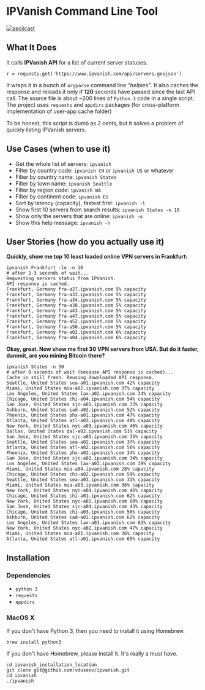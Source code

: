 # IPVanish Command Line Tool

[![asciicast](https://asciinema.org/a/152203.png)](https://asciinema.org/a/152203)

## What It Does
It calls **IPVanish API** for a list of current server statuses.
```
r = requests.get('https://www.ipvanish.com/api/servers.geojson')
```
It wraps it in a bunch of `argparse` command line *"helpies"*.
It also caches the response and reloads it only if **120** seconds have passed since the last API call.
The source file is about ~200 lines of `Python 3` code in a single script.
The project uses `requests` and `appdirs` packages
(for cross-platform implementation of user-app cache folder)

To be honest, this script is dumb as 2 cents,
but it solves a problem of quickly listing IPVanish servers.

## Use Cases (when to use it)
* Get the whole list of servers: `ipvanish`
* Filter by country code: `ipvanish CH` or `ipvanish US` or whatever
* Filter by country name: `ipvanish States`
* Filter by town name: `ipvanish Seattle`
* Filter by region code: `ipvanish WA`
* Filter by continent code: `ipvanish EU`
* Sort by latency (capacity), fastest first: `ipvanish -l`
* Show first 10 servers from search results: `ipvanish States -n 10`
* Show only the servers that are online: `ipvanish -o`
* Show this help message: `ipvanish -h`

## User Stories (how do you actually use it)
__Quickly, show me top 10 least loaded online VPN servers in Frankfurt:__
```
ipvanish Frankfurt -lo -n 10
# after 2-3 seconds of wait...
Requesting servers status from IPVanish.
API response is cached.
Frankfurt, Germany fra-a27.ipvanish.com 5% capacity
Frankfurt, Germany fra-a33.ipvanish.com 5% capacity
Frankfurt, Germany fra-a34.ipvanish.com 5% capacity
Frankfurt, Germany fra-a38.ipvanish.com 5% capacity
Frankfurt, Germany fra-a43.ipvanish.com 5% capacity
Frankfurt, Germany fra-a47.ipvanish.com 5% capacity
Frankfurt, Germany fra-a52.ipvanish.com 5% capacity
Frankfurt, Germany fra-a56.ipvanish.com 5% capacity
Frankfurt, Germany fra-a02.ipvanish.com 6% capacity
Frankfurt, Germany fra-a04.ipvanish.com 6% capacity
```

__Okay, great. Now show me first 30 VPN servers from USA. But do it faster,
dammit, are you mining Bitcoin there?__
```
ipvanish States -n 30
# after 0 seconds of wait (because API response is cached)...
Cache is still fresh. Reusing downloaded API response.
Seattle, United States sea-a01.ipvanish.com 42% capacity
Miami, United States mia-a02.ipvanish.com 37% capacity
Los Angeles, United States lax-a02.ipvanish.com 34% capacity
Chicago, United States chi-a04.ipvanish.com 54% capacity
San Jose, United States sjc-a01.ipvanish.com 33% capacity
Ashburn, United States iad-a02.ipvanish.com 52% capacity
Phoenix, United States phx-a01.ipvanish.com 47% capacity
Atlanta, United States atl-a03.ipvanish.com 48% capacity
New York, United States nyc-a03.ipvanish.com 46% capacity
Dallas, United States dal-a02.ipvanish.com 51% capacity
San Jose, United States sjc-a03.ipvanish.com 35% capacity
Seattle, United States sea-a02.ipvanish.com 37% capacity
Atlanta, United States atl-a02.ipvanish.com 56% capacity
Phoenix, United States phx-a02.ipvanish.com 34% capacity
San Jose, United States sjc-a02.ipvanish.com 34% capacity
Los Angeles, United States lax-a03.ipvanish.com 39% capacity
Miami, United States mia-a04.ipvanish.com 28% capacity
Chicago, United States chi-a02.ipvanish.com 59% capacity
Seattle, United States sea-a03.ipvanish.com 31% capacity
Miami, United States mia-a03.ipvanish.com 36% capacity
New York, United States nyc-a04.ipvanish.com 46% capacity
Chicago, United States chi-a01.ipvanish.com 62% capacity
New York, United States nyc-a01.ipvanish.com 80% capacity
San Jose, United States sjc-a04.ipvanish.com 43% capacity
Chicago, United States chi-a03.ipvanish.com 56% capacity
Ashburn, United States iad-a01.ipvanish.com 62% capacity
Los Angeles, United States lax-a01.ipvanish.com 61% capacity
New York, United States nyc-a02.ipvanish.com 47% capacity
Miami, United States mia-a01.ipvanish.com 36% capacity
Atlanta, United States atl-a01.ipvanish.com 65% capacity
```

## Installation

### Dependencies
* `python 3`
* `requests`
* `appdirs`

### MacOS X
If you don't have Python 3, then you need to install it using Homebrew.
```
brew install python3
```
If you don't have Homebrew, please install it. It's really a must have.
```
cd ipvanish_installation_location
git clone git@github.com:vduseev/ipvanish.git
cd ipvanish
./ipvanish
```
